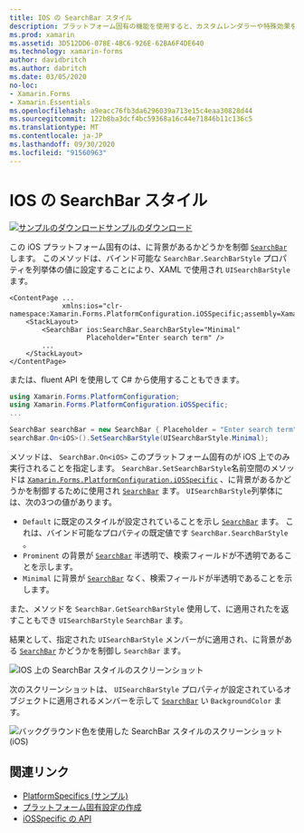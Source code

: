```yaml
---
title: IOS の SearchBar スタイル
description: プラットフォーム固有の機能を使用すると、カスタムレンダラーや特殊効果を実装することなく、特定のプラットフォームでのみ使用できる機能を使用できます。 この記事では、SearchBar に背景があるかどうかを制御する iOS プラットフォーム固有のを使用する方法について説明します。
ms.prod: xamarin
ms.assetid: 3D512DD6-078E-4BC6-926E-62BA6F4DE640
ms.technology: xamarin-forms
author: davidbritch
ms.author: dabritch
ms.date: 03/05/2020
no-loc:
- Xamarin.Forms
- Xamarin.Essentials
ms.openlocfilehash: a9eacc76fb3da6296039a713e15c4eaa30828d44
ms.sourcegitcommit: 122b8ba3dcf4bc59368a16c44e71846b11c136c5
ms.translationtype: MT
ms.contentlocale: ja-JP
ms.lasthandoff: 09/30/2020
ms.locfileid: "91560963"
---
```

# <a name="searchbar-style-on-ios"></a>IOS の SearchBar スタイル

[![サンプルのダウンロード](~/media/shared/download.png)サンプルのダウンロード](https://docs.microsoft.com/samples/xamarin/xamarin-forms-samples/userinterface-platformspecifics)

この iOS プラットフォーム固有のは、に背景があるかどうかを制御 [`SearchBar`](xref:Xamarin.Forms.SearchBar) します。 このメソッドは、バインド可能な `SearchBar.SearchBarStyle` プロパティを列挙体の値に設定することにより、XAML で使用され `UISearchBarStyle` ます。

```xaml
<ContentPage ...
             xmlns:ios="clr-namespace:Xamarin.Forms.PlatformConfiguration.iOSSpecific;assembly=Xamarin.Forms.Core">
    <StackLayout>
        <SearchBar ios:SearchBar.SearchBarStyle="Minimal"
                   Placeholder="Enter search term" />
        ...
    </StackLayout>
</ContentPage>
```

または、fluent API を使用して C# から使用することもできます。

```csharp
using Xamarin.Forms.PlatformConfiguration;
using Xamarin.Forms.PlatformConfiguration.iOSSpecific;
...

SearchBar searchBar = new SearchBar { Placeholder = "Enter search term" };
searchBar.On<iOS>().SetSearchBarStyle(UISearchBarStyle.Minimal);
```

メソッドは、 `SearchBar.On<iOS>` このプラットフォーム固有のが iOS 上でのみ実行されることを指定します。 `SearchBar.SetSearchBarStyle`名前空間のメソッドは [`Xamarin.Forms.PlatformConfiguration.iOSSpecific`](xref:Xamarin.Forms.PlatformConfiguration.iOSSpecific) 、に背景があるかどうかを制御するために使用され [`SearchBar`](xref:Xamarin.Forms.SearchBar) ます。 `UISearchBarStyle`列挙体には、次の3つの値があります。

- `Default` に既定のスタイルが設定されていることを示し [`SearchBar`](xref:Xamarin.Forms.SearchBar) ます。 これは、バインド可能なプロパティの既定値です `SearchBar.SearchBarStyle` 。
- `Prominent` の背景が [`SearchBar`](xref:Xamarin.Forms.SearchBar) 半透明で、検索フィールドが不透明であることを示します。
- `Minimal` に背景が [`SearchBar`](xref:Xamarin.Forms.SearchBar) なく、検索フィールドが半透明であることを示します。

また、メソッドを `SearchBar.GetSearchBarStyle` 使用して、に適用されたを返すこともでき `UISearchBarStyle` `SearchBar` ます。

結果として、指定された `UISearchBarStyle` メンバーがに適用され、に背景がある [`SearchBar`](xref:Xamarin.Forms.SearchBar) かどうかを制御し `SearchBar` ます。

![IOS 上の SearchBar スタイルのスクリーンショット](searchbar-style-images/searchbar-styles.png "IOS での SearchBar スタイル")

次のスクリーンショットは、 `UISearchBarStyle` プロパティが設定されているオブジェクトに適用されるメンバーを示して [`SearchBar`](xref:Xamarin.Forms.SearchBar) い `BackgroundColor` ます。

![バックグラウンド色を使用した SearchBar スタイルのスクリーンショット (iOS)](searchbar-style-images/searchbar-background-styles.png "IOS の背景色を持つ SearchBar スタイル")

## <a name="related-links"></a>関連リンク

- [PlatformSpecifics (サンプル)](/samples/xamarin/xamarin-forms-samples/userinterface-platformspecifics)
- [プラットフォーム固有設定の作成](~/xamarin-forms/platform/platform-specifics/index.md#creating-platform-specifics)
- [iOSSpecific の API](xref:Xamarin.Forms.PlatformConfiguration.iOSSpecific)